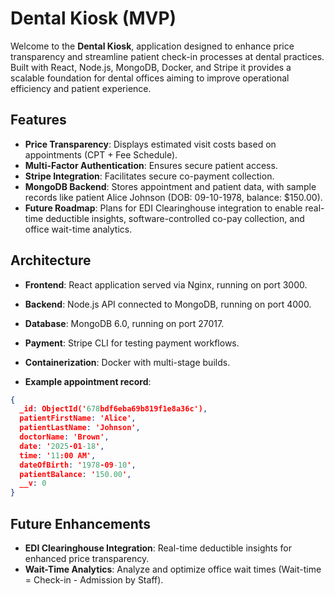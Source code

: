 # Dental Kiosk (MVP)
Welcome to the **Dental Kiosk**, application designed to enhance price transparency and streamline patient check-in processes at dental practices. Built with React, Node.js, MongoDB, Docker, and Stripe it provides a scalable foundation for dental offices aiming to improve operational efficiency and patient experience.

## Features
- **Price Transparency**: Displays estimated visit costs based on appointments (CPT + Fee Schedule).
- **Multi-Factor Authentication**: Ensures secure patient access.
- **Stripe Integration**: Facilitates secure co-payment collection.
- **MongoDB Backend**: Stores appointment and patient data, with sample records like patient Alice Johnson (DOB: 09-10-1978, balance: $150.00).
- **Future Roadmap**: Plans for EDI Clearinghouse integration to enable real-time deductible insights, software-controlled co-pay collection, and office wait-time analytics.

## Architecture
- **Frontend**: React application served via Nginx, running on port 3000.
- **Backend**: Node.js API connected to MongoDB, running on port 4000.
- **Database**: MongoDB 6.0, running on port 27017.
- **Payment**: Stripe CLI for testing payment workflows.
- **Containerization**: Docker with multi-stage builds. 

- **Example appointment record**:
```json
{
  _id: ObjectId('678bdf6eba69b819f1e8a36c'),
  patientFirstName: 'Alice',
  patientLastName: 'Johnson',
  doctorName: 'Brown',
  date: '2025-01-18',
  time: '11:00 AM',
  dateOfBirth: '1978-09-10',
  patientBalance: '150.00',
  __v: 0
}
```

## Future Enhancements
- **EDI Clearinghouse Integration**: Real-time deductible insights for enhanced price transparency.
- **Wait-Time Analytics**: Analyze and optimize office wait times (Wait-time = Check-in - Admission by Staff).